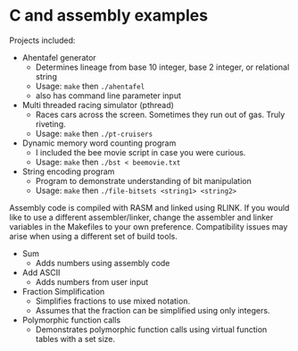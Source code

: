 # C and assembly examples

Projects included:
* Ahentafel generator
	* Determines lineage from base 10 integer, base 2 integer, or relational string
	* Usage: `make` then `./ahentafel`
	* also has command line parameter input
* Multi threaded racing simulator (pthread)
	* Races cars across the screen. Sometimes they run out of gas. Truly riveting.
	* Usage: `make` then `./pt-cruisers`
* Dynamic memory word counting program
	* I included the bee movie script in case you were curious.
	* Usage: `make` then `./bst < beemovie.txt`
* String encoding program
	* Program to demonstrate understanding of bit manipulation
	* Usage: `make` then `./file-bitsets <string1> <string2>`

Assembly code is compiled with RASM and linked using RLINK. If you would like to use a different assembler/linker, change the assembler and linker variables in the Makefiles to your own preference. Compatibility issues may arise when using a different set of build tools.

* Sum
    * Adds numbers using assembly code
* Add ASCII
    * Adds numbers from user input
* Fraction Simplification
    * Simplifies fractions to use mixed notation.
    * Assumes that the fraction can be simplified using only integers.
* Polymorphic function calls
    * Demonstrates polymorphic function calls using virtual function tables with a set size.
